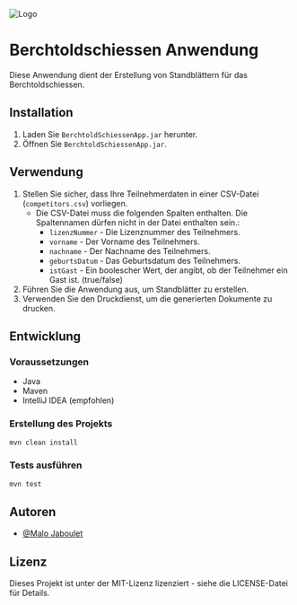 ![Logo](https://www.ssgn.ch/templates/yootheme/cache/0e/logo_sggn150-0e1fe872.png)

# Berchtoldschiessen Anwendung

Diese Anwendung dient der Erstellung von Standblättern für das Berchtoldschiessen.

## Installation

1. Laden Sie `BerchtoldSchiessenApp.jar` herunter.
2. Öffnen Sie `BerchtoldSchiessenApp.jar`.

## Verwendung

1. Stellen Sie sicher, dass Ihre Teilnehmerdaten in einer CSV-Datei (`competitors.csv`) vorliegen.
    - Die CSV-Datei muss die folgenden Spalten enthalten. Die Spaltennamen dürfen nicht in der Datei enthalten sein.:
        - `lizenzNummer` - Die Lizenznummer des Teilnehmers.
        - `vorname` - Der Vorname des Teilnehmers.
        - `nachname` - Der Nachname des Teilnehmers.
        - `geburtsDatum` - Das Geburtsdatum des Teilnehmers.
        - `istGast` - Ein boolescher Wert, der angibt, ob der Teilnehmer ein Gast ist. (true/false)
2. Führen Sie die Anwendung aus, um Standblätter zu erstellen.
3. Verwenden Sie den Druckdienst, um die generierten Dokumente zu drucken.

## Entwicklung

### Voraussetzungen

- Java
- Maven
- IntelliJ IDEA (empfohlen)

### Erstellung des Projekts

```sh
mvn clean install
```

### Tests ausführen

```sh
mvn test
```

## Autoren

- [@Malo Jaboulet](https://www.github.com/MaloJaboulet)

## Lizenz

Dieses Projekt ist unter der MIT-Lizenz lizenziert - siehe die LICENSE-Datei für Details.
